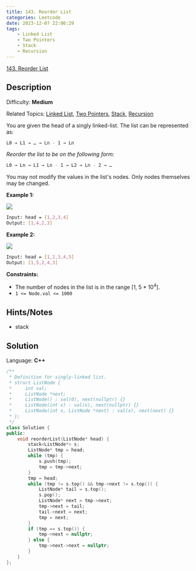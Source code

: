 ```yaml
---
title: 143. Reorder List
categories: Leetcode
date: 2023-12-07 22:06:29
tags:
    - Linked List
    - Two Pointers
    - Stack
    - Recursion
---
```


[143\. Reorder List](https://leetcode.com/problems/reorder-list/)

## Description

Difficulty: **Medium**

Related Topics: [Linked List](https://leetcode.com/tag/https://leetcode.com/tag/linked-list//), [Two Pointers](https://leetcode.com/tag/https://leetcode.com/tag/two-pointers//), [Stack](https://leetcode.com/tag/https://leetcode.com/tag/stack//), [Recursion](https://leetcode.com/tag/https://leetcode.com/tag/recursion//)

You are given the head of a singly linked-list. The list can be represented as:

```bash
L0 → L1 → … → Ln - 1 → Ln
```

_Reorder the list to be on the following form:_

```bash
L0 → Ln → L1 → Ln - 1 → L2 → Ln - 2 → …
```

You may not modify the values in the list's nodes. Only nodes themselves may be changed.

**Example 1:**

![](https://assets.leetcode.com/uploads/2021/03/04/reorder1linked-list.jpg)

```bash
Input: head = [1,2,3,4]
Output: [1,4,2,3]
```

**Example 2:**

![](https://assets.leetcode.com/uploads/2021/03/09/reorder2-linked-list.jpg)

```bash
Input: head = [1,2,3,4,5]
Output: [1,5,2,4,3]
```

**Constraints:**

* The number of nodes in the list is in the range [1, 5 * 10<sup>4</sup>].
* `1 <= Node.val <= 1000`

## Hints/Notes

* stack

## Solution

Language: **C++**

```C++
/**
 * Definition for singly-linked list.
 * struct ListNode {
 *     int val;
 *     ListNode *next;
 *     ListNode() : val(0), next(nullptr) {}
 *     ListNode(int x) : val(x), next(nullptr) {}
 *     ListNode(int x, ListNode *next) : val(x), next(next) {}
 * };
 */
class Solution {
public:
    void reorderList(ListNode* head) {
        stack<ListNode*> s;
        ListNode* tmp = head;
        while (tmp) {
            s.push(tmp);
            tmp = tmp->next;
        }
        tmp = head;
        while (tmp != s.top() && tmp->next != s.top()) {
            ListNode* tail = s.top();
            s.pop();
            ListNode* next = tmp->next;
            tmp->next = tail;
            tail->next = next;
            tmp = next;
        }
        if (tmp == s.top()) {
            tmp->next = nullptr;
        } else {
            tmp->next->next = nullptr;
        }
    }
};
```
